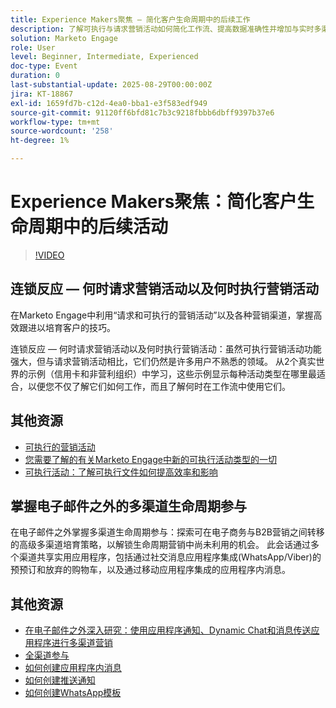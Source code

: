 ```yaml
---
title: Experience Makers聚焦 — 简化客户生命周期中的后续工作
description: 了解可执行与请求营销活动如何简化工作流、提高数据准确性并增加与实时多渠道策略的互动。
solution: Marketo Engage
role: User
level: Beginner, Intermediate, Experienced
doc-type: Event
duration: 0
last-substantial-update: 2025-08-29T00:00:00Z
jira: KT-18867
exl-id: 1659fd7b-c12d-4ea0-bba1-e3f583edf949
source-git-commit: 91120ff6bfd81c7b3c9218fbbb6dbff9397b37e6
workflow-type: tm+mt
source-wordcount: '258'
ht-degree: 1%

---
```


# Experience Makers聚焦：简化客户生命周期中的后续活动

>[!VIDEO](https://video.tv.adobe.com/v/3471390/?learn=on&enablevpops)

## 连锁反应 — 何时请求营销活动以及何时执行营销活动

在Marketo Engage中利用“请求和可执行的营销活动”以及各种营销渠道，掌握高效跟进以培育客户的技巧。

连锁反应 — 何时请求营销活动以及何时执行营销活动：虽然可执行营销活动功能强大，但与请求营销活动相比，它们仍然是许多用户不熟悉的领域。 从2个真实世界的示例（信用卡和非营利组织）中学习，这些示例显示每种活动类型在哪里最适合，以便您不仅了解它们如何工作，而且了解何时在工作流中使用它们。

## 其他资源

* [可执行的营销活动](https://experienceleague.adobe.com/zh-hans/docs/marketo/using/product-docs/core-marketo-concepts/smart-campaigns/flow-actions/execute-campaign)
* [您需要了解的有关Marketo Engage中新的可执行活动类型的一切](https://mugs.marketo.com/events/details/marketo-houston-mug-presents-everything-you-need-to-know-about-the-new-executable-campaign-type-in-marketo/)
* [可执行活动：了解可执行文件如何提高效率和影响](https://www.youtube.com/watch?v=QGC4Bhn5BpU)

## 掌握电子邮件之外的多渠道生命周期参与

在电子邮件之外掌握多渠道生命周期参与：探索可在电子商务与B2B营销之间转移的高级多渠道培育策略，以解锁生命周期营销中尚未利用的机会。 此会话通过多个渠道共享实用应用程序，包括通过社交消息应用程序集成(WhatsApp/Viber)的预预订和放弃的购物车，以及通过移动应用程序集成的应用程序内消息。

## 其他资源

* [在电子邮件之外深入研究：使用应用程序通知、Dynamic Chat和消息传送应用程序进行多渠道营销](https://mugs.marketo.com/events/details/marketo-adobe-deep-dive-mug-presents-beyond-emails-multi-channel-marketing-with-app-notifications-dynamic-chat-and-messaging-apps/)
* [全渠道参与](https://business.adobe.com/sg/products/marketo/omnichannel-engagement.html)
* [如何创建应用程序内消息](https://experienceleague.adobe.com/zh-hans/docs/marketo/using/product-docs/mobile-marketing/in-app-messages/creating-in-app-messages/create-an-in-app-message)
* [如何创建推送通知](https://experienceleague.adobe.com/zh-hans/docs/marketo/using/product-docs/mobile-marketing/push-notifications/understanding-push-notifications)
* [如何创建WhatsApp模板](https://community.sinch.com/t5/Settings/Create-a-WhatsApp-message-template-new-experience/ta-p/11599)
